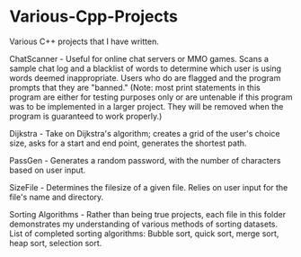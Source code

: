 # Various-Cpp-Projects
Various C++ projects that I have written.


ChatScanner - Useful for online chat servers or MMO games. Scans a sample chat log and a blacklist of words to determine which user is using words deemed inappropriate. Users who do are flagged and the program prompts that they are "banned." (Note: most print statements in this program are either for testing purposes only or are untenable if this program was to be implemented in a larger project. They will be removed when the program is guaranteed to work properly.)

Dijkstra - Take on Dijkstra's algorithm; creates a grid of the user's choice size, asks for a start and end point, generates the shortest path.

PassGen - Generates a random password, with the number of characters based on user input.

SizeFile - Determines the filesize of a given file. Relies on user input for the file's name and directory.

Sorting Algorithms - Rather than being true projects, each file in this folder demonstrates my understanding of various methods of sorting datasets. List of completed sorting algorithms: Bubble sort, quick sort, merge sort, heap sort, selection sort.
